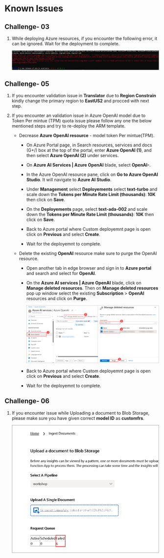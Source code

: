 # Known Issues

## Challenge- 03 

1. While deploying Azure resources, if you encounter the following error, it can be ignored. Wait for the deployment to complete.

   ![](../media/Active-image120.png)
   
## Challenge- 05

1. If you encounter validation issue in **Translator** due to **Region Constrain** kindly change the primary region to **EastUS2** and procced with next step.

1. If you encounter an validation issue in Azure OpenAI model due to Token Per mintue (TPM) quota issue please follow any one the below mentioned steps and try to re-deploy the ARM template.


    - Decrease **Azure OpenAI resource** - model token Per mintue(TPM).  

         - On Azure Portal page, in Search resources, services and docs (G+/) box at the top of the portal, enter **Azure OpenAI (1)**, and then select **Azure OpenAI (2)** under services.
      
         - On **Azure AI Services | Azure OpenAI** blade, select **OpenAI-<inject key="Deployment-id" enableCopy="false"></inject>**.
      
         - In the Azure OpenAI resource pane, click on **Go to Azure OpenAI Studio**. It will navigate to **Azure AI Studio**.
      
         - Under **Management** select **Deployements** select **text-turbo** and scale down the **Tokens per Minute Rate Limit (thousands)**: **10K** then click on **Save**.
         - On the **Deployements** page, select  **text-ada-002** and scale down the **Tokens per Minute Rate Limit (thousands)**: **10K** then click on **Save**.

         - Back to Azure portal where Custom deployemnt page is open click on **Previous** and select **Create**.
         - Wait for the deployemnt to complete.
  
    - Delete the existing **OpenAI** resource make sure to purge the OpenAI resource.  

        - Open another tab in edge browser and sign in to **Azure portal** and search and select for **OpenAI**.

        - On the **Azure AI services | Azure OpenAI** blade, click on **Manage deleted resources**. Then on **Manage deleted resources** pop up window select the existing **Subscription** > **OpenAI** resources and 
            click on **Purge**.

             ![](../media/Active-image253.png)

        - Back to Azure portal where Custom deployemnt page is open click on **Previous** and select **Create**.
        - Wait for the deployemnt to complete.

## Challenge- 06

1. If you encounter issue  while Uploading a document to Blob Storage, please make sure you have given correct **model ID** as **customfrs**. 

    ![](../media/Active-image(239).png)

